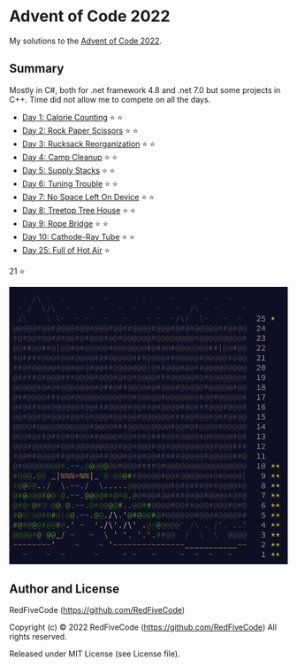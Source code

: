 # Advent of Code 2022

My solutions to the [Advent of Code 2022](https://adventofcode.com/2022).

## Summary
Mostly in C#, both for .net framework 4.8 and .net 7.0 but some projects in C++.
Time did not allow me to compete on all the days.

* [Day 1: Calorie Counting](https://adventofcode.com/2022/day/1) :star: :star:
* [Day 2: Rock Paper Scissors](https://adventofcode.com/2022/day/2) :star: :star:
* [Day 3: Rucksack Reorganization](https://adventofcode.com/2022/day/3) :star: :star:
* [Day 4: Camp Cleanup](https://adventofcode.com/2022/day/4) :star: :star:
* [Day 5: Supply Stacks](https://adventofcode.com/2022/day/5) :star: :star:
* [Day 6: Tuning Trouble](https://adventofcode.com/2022/day/6) :star: :star:
* [Day 7: No Space Left On Device](https://adventofcode.com/2022/day/7) :star: :star:
* [Day 8: Treetop Tree House](https://adventofcode.com/2022/day/8) :star: :star:
* [Day 9: Rope Bridge](https://adventofcode.com/2022/day/9) :star: :star:
* [Day 10: Cathode-Ray Tube](https://adventofcode.com/2022/day/10) :star: :star:
* [Day 25: Full of Hot Air](https://adventofcode.com/2022/day/25) :star:

21 :star:

![](Stars.png)

## Author and License
RedFiveCode (https://github.com/RedFiveCode)

Copyright (c) © 2022 RedFiveCode (https://github.com/RedFiveCode) All rights reserved.

Released under MIT License (see License file).